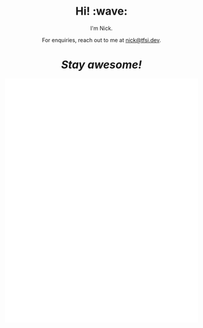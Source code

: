 <h1 align='center'> Hi! :wave:</h1>
<p align='center'>
I'm Nick.
</p>
<p align='center'>For enquiries, reach out to me at <a href="mailto:nick@tfsi.dev">nick@tfsi.dev</a>.</p>

<h1 align='center'><i>Stay awesome!</i></h1>

![Metrics](/github-metrics.svg)
